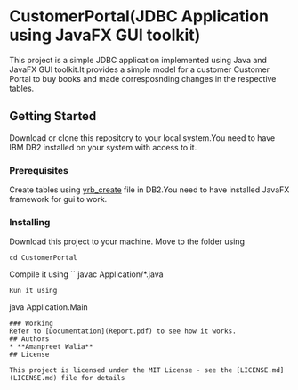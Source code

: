 # CustomerPortal(JDBC Application using JavaFX GUI toolkit)
This project is a simple JDBC application implemented using Java and JavaFX GUI toolkit.It provides a simple model for a customer Customer Portal to buy books and made corresposnding changes in the respective tables.

## Getting Started
Download or clone this repository to your local system.You need to have IBM DB2 installed on your system with access to it.

### Prerequisites
Create tables using [yrb_create](yrb_create) file in DB2.You need to have installed JavaFX framework for gui to work.
### Installing
Download this project to your machine.
Move to the folder using
```
cd CustomerPortal
```
Compile it using
``
javac Application/*.java
```
Run it using
```
java Application.Main
```
### Working
Refer to [Documentation](Report.pdf) to see how it works.
## Authors
* **Amanpreet Walia** 
## License

This project is licensed under the MIT License - see the [LICENSE.md](LICENSE.md) file for details

